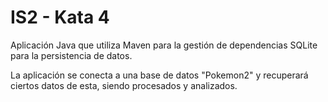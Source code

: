 # IS2 - Kata 4

Aplicación Java que utiliza Maven para la gestión de dependencias SQLite para la persistencia de datos.

La aplicación se conecta a una base de datos "Pokemon2" y recuperará ciertos datos de esta, siendo procesados y analizados. 
